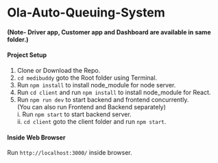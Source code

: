 # Ola-Auto-Queuing-System

#### (Note- Driver app, Customer app and Dashboard are available in same folder.)

#### Project Setup
1. Clone or Download the Repo.
2. `cd medibuddy` goto the Root folder using Terminal.
3. Run `npm install` to install node_module for node server.
4. Run `cd client` and run `npm install` to install node_module for React.
5. Run `npm run dev` to start backend and frontend concurrently.<br>
    (You can also run Frontend and Backend separately)<br>
     i. Run `npm start` to start backend server.<br>
     ii. `cd client` goto the client folder and run `npm start`.
#### Inside Web Browser
 Run `http://localhost:3000/` inside browser.<br>
